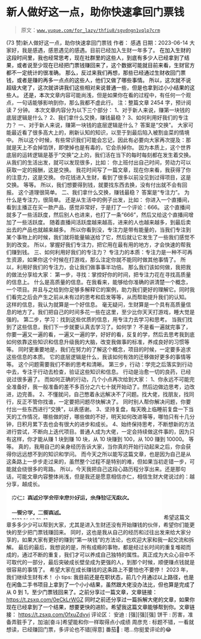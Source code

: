 # 新人做好这一点，助你快速拿回门票钱

> 原文：[`www.yuque.com/for_lazy/thfiu8/sgvdngn1vqlp7crm`](https://www.yuque.com/for_lazy/thfiu8/sgvdngn1vqlp7crm)

<ne-h2 id="c60c414b" data-lake-id="c60c414b"><ne-heading-ext><ne-heading-anchor></ne-heading-anchor><ne-heading-fold></ne-heading-fold></ne-heading-ext><ne-heading-content><ne-text id="u6662f684">(73 赞)新人做好这一点，助你快速拿回门票钱</ne-text></ne-heading-content></ne-h2> <ne-p id="u852a3a5c" data-lake-id="u852a3a5c"><ne-text id="u237290c9">作者： 感遇</ne-text></ne-p> <ne-p id="uc35e9d8f" data-lake-id="uc35e9d8f"><ne-text id="u225b1a50">日期：2023-06-14</ne-text></ne-p> <ne-p id="u5aeebefd" data-lake-id="u5aeebefd"><ne-text id="ub5a0010c" ne-bold="true">大家好，我是感遇，感恩遇见的感遇。</ne-text><ne-text id="u564c223e">目前已经加入生财一年多了。</ne-text></ne-p> <ne-p id="u409291bc" data-lake-id="u409291bc"><ne-text id="ue5384f28" style="color: rgb(0, 0, 0);">在加入生财的这段时间里，我也经常思考，现在社群里的这些人，到底有多少人已经拿到了结果，或者说至少现在已经把门票钱赚回来了，这个数据可能就目前来看，生财官方都不一定统计的很准确。</ne-text></ne-p> <ne-p id="uc9b89d5d" data-lake-id="uc9b89d5d"><ne-text id="u5ac361ac" style="color: rgb(0, 0, 0);">那么，反过来我们再想，那些已经通过生财收回门票钱，或者是赚的再多一点点的这些人，他们又做了哪些事情。</ne-text></ne-p> <ne-p id="ud856c97e" data-lake-id="ud856c97e"><ne-text id="u075642b2" style="color: rgb(0, 0, 0);">所以，这次就不说超级大佬了，这次就讲讲我们这些相对来说普通一些，但是也拿到过小小结果的这些人。</ne-text></ne-p> <ne-p id="u74115d19" data-lake-id="u74115d19"><ne-text id="u63b8fbe7" style="color: rgb(0, 0, 0);">还是，本次</ne-text><ne-text id="u31c9538f">文章内容可能尚浅，但是如果你在看的过程中，有任何一个观点，一句话能够影响到你，那么我都不虚此行。</ne-text></ne-p> <ne-p id="uf37d557b" data-lake-id="uf37d557b"><ne-text id="u2a346a7c" ne-bold="true">注：整篇文章 2454 字，预计阅读 7 分钟。</ne-text></ne-p> <ne-p id="ud99510fe" data-lake-id="ud99510fe"><ne-text id="u195c5191">本次文章内容分为以下三个部分：</ne-text></ne-p> <ne-p id="u0b69fa73" data-lake-id="u0b69fa73"><ne-text id="u8bfa818a">1、对于新人来说，赚第一块钱的底层逻辑是什么？</ne-text></ne-p> <ne-p id="u679e5f06" data-lake-id="u679e5f06"><ne-text id="ud5c07f5c">2、我们拿什么交换，赚钱最稳？</ne-text></ne-p> <ne-p id="uf8421eac" data-lake-id="uf8421eac"><ne-text id="u68a6388a">3、如何利用好我们的专注力？</ne-text></ne-p> <ne-p id="uaddc32d2" data-lake-id="uaddc32d2"><ne-text id="u2c55d21e" ne-bold="true">一、对于新人来说，赚第一块钱的底层逻辑是什么？</ne-text></ne-p> <ne-p id="ue61adea7" data-lake-id="ue61adea7"><ne-text id="u170a9338" ne-bold="true">答案是“交换”。</ne-text></ne-p> <ne-p id="u74aa7bc2" data-lake-id="u74aa7bc2"><ne-text id="u7efb8aea">大家可能最近看了很多高大上的，刷新认知的知识，以至于到最后陷入被割韭菜的情境中。</ne-text></ne-p> <ne-p id="u5a59d795" data-lake-id="u5a59d795"><ne-text id="u91a6e7dd">所以这个时候，有些常识我们可能会忘记，因此有必要向大家再次提及：那就是</ne-text><ne-text id="u21fda2c4" ne-bold="true">天上不会掉馅饼，即使掉也是有毒的，它会杀掉你。</ne-text></ne-p> <ne-p id="u838527c2" data-lake-id="u838527c2"><ne-text id="uca4678c3">因为本质上，这个世界底层的运转逻辑是基于“交换”之上的，我们活在当下的每时每刻都在发生着交换。</ne-text></ne-p> <ne-p id="ude5fded1" data-lake-id="ude5fded1"><ne-text id="u6742e3e6">从我们的生活出发，就可以发现很多，比如：</ne-text></ne-p> <ne-p id="ue91110f3" data-lake-id="ue91110f3"><ne-text id="u3426eea0">你上班付出自己时间，劳动力可以获取一定的报酬，这是交换。</ne-text></ne-p> <ne-p id="u19b8dd1b" data-lake-id="u19b8dd1b"><ne-text id="uc7d874ff">我花时间写了一篇文章，现在你来看，我获得了你的注意力，这是交换。</ne-text></ne-p> <ne-p id="u53711130" data-lake-id="u53711130"><ne-text id="u0689f448">你花钱进入生财，看到了很多以前没见到过得项目，这是交换。</ne-text></ne-p> <ne-p id="u33080fe9" data-lake-id="u33080fe9"><ne-text id="u5cd63665">等等。</ne-text></ne-p> <ne-p id="ud4259583" data-lake-id="ud4259583"><ne-text id="uecd23665" ne-bold="true">所以，我们想要得到钱，就要找东西去换，没有付出就不会有回报。</ne-text></ne-p> <ne-p id="ub1bea306" data-lake-id="ub1bea306"><ne-text id="uef581d72">这个道理很简单。</ne-text></ne-p> <ne-p id="u21af0842" data-lake-id="u21af0842"><ne-text id="u92f8e951" ne-bold="true">二、我们拿什么交换，赚钱最稳？</ne-text></ne-p> <ne-p id="ua9ba406a" data-lake-id="ua9ba406a"><ne-text id="u977e82f3" ne-bold="true">答案是“专注力”。</ne-text></ne-p> <ne-p id="u5663be01" data-lake-id="u5663be01"><ne-text id="ue50a5971">为什么是专注力，很简单。</ne-text></ne-p> <ne-p id="u75b067a7" data-lake-id="u75b067a7"><ne-text id="u7ef2d649">还是从生活中的例子出发，比如：</ne-text></ne-p> <ne-p id="u7bdfd0aa" data-lake-id="u7bdfd0aa"><ne-text id="u7045dba1">你进入一个直播间，看到主播正在买一款产品，感觉非常好，于是打了一个评论：666。</ne-text></ne-p> <ne-p id="ub942c027" data-lake-id="ub942c027"><ne-text id="u516c6be5">这个直播间就多了一些活跃度，然后别人也进来，也打了一条“666”，然后又给这个直播间增加了一些活跃度。</ne-text></ne-p> <ne-p id="u4817c29b" data-lake-id="u4817c29b"><ne-text id="uad1d4b0a">随着直播间活跃度越来越高，进来的人也越来越多，到最后卖出去的产品也就越来越多。</ne-text></ne-p> <ne-p id="uea8cd002" data-lake-id="uea8cd002"><ne-text id="u558a21d5" ne-bold="true">所以你看到没，专注力是带有能量的，当我们专注到某个事物上的时候，我们就将能量输送给了它，然后就让它发生了一些我们感觉不到的改变</ne-text><ne-text id="uf2ed6cb4">。</ne-text></ne-p> <ne-p id="u92ab6299" data-lake-id="u92ab6299"><ne-text id="u4b8113d7">所以，掌握好我们专注力，把它用在最有用的地方，才会快速的帮我们赚到钱。</ne-text></ne-p> <ne-p id="uf062cdb4" data-lake-id="uf062cdb4"><ne-text id="uee2e9497" ne-bold="true">三、如何利用好我们的专注力？</ne-text></ne-p> <ne-p id="u1f909bb0" data-lake-id="u1f909bb0"><ne-text id="u7c5eab94" ne-bold="true">专注力的本质：专注力是一种不可再生资源，如果你这个时候在打游戏，那么注定你就不能同时做其他事情了。</ne-text></ne-p> <ne-p id="u1af9dc30" data-lake-id="u1af9dc30"><ne-text id="uba9323a0">所以，利用好我们的专注力，会让我们做事事半功倍。</ne-text></ne-p> <ne-p id="u55880d0e" data-lake-id="u55880d0e"><ne-text id="uab97dd0a">那么我们该如何做，我把我的做法分享给大家：</ne-text></ne-p> <ne-p id="u2b89a25f" data-lake-id="u2b89a25f"><ne-text id="u4482e7e7" ne-bold="true">第一步，寻找：掌控好你的时间，把</ne-text><ne-text id="u580959bd" ne-bold="true">专注力</ne-text><ne-text id="ub67f8604" ne-bold="true">花在寻找高质量的信息上。</ne-text></ne-p> <ne-p id="u23ce15f3" data-lake-id="u23ce15f3"><ne-text id="u90120227">什么是高质量的信息。在我看来，能够给你准确的讲清楚一个概念，一个项目。并且与之给到你足够多解释它的案例，助力我们更好的理解它。同时我们看完之后会产生之前从未有过的思考和启发等等，从而帮助提升我们的认知。</ne-text></ne-p> <ne-p id="u2d7cf28c" data-lake-id="u2d7cf28c"><ne-text id="ue9ef1108">这样的信息，我认为就算是一个好信息。</ne-text></ne-p> <ne-p id="u5bc891e1" data-lake-id="u5bc891e1"><ne-text id="u9b7eab3a">毫无疑问，生财算是一个具有高质量信息的地方了。我们把自己的时间多花一些在这里，至少比你天天打游戏，睡大觉是强的。</ne-text></ne-p> <ne-p id="u741b0691" data-lake-id="u741b0691"><ne-text id="u6a738b4c" ne-bold="true">第二步，学习：找到这些优质的信息，用</ne-text><ne-text id="u2d2bc813" ne-bold="true">专注力</ne-text><ne-text id="u794c9db5" ne-bold="true">去学习和思考。</ne-text></ne-p> <ne-p id="u2ba60c9b" data-lake-id="u2ba60c9b"><ne-text id="uf1ec1964">当我们找到了这些信息，我们下一步就要认真去学习了。如何学？</ne-text></ne-p> <ne-p id="u4ac9503b" data-lake-id="u4ac9503b"><ne-text id="u2ebc7436">不是看一遍就完事了，你要一遍又一遍的看，一遍又一遍的学，好好的看，反复的学，然后去思考我到底如何依靠这些知识和信息升级我的大脑，改变我做事的标准，养成良好的习惯等等。</ne-text></ne-p> <ne-p id="u5c323e4a" data-lake-id="u5c323e4a"><ne-text id="u311ec778">同时更重要地是，我们在努力的了解这个概念，项目的时候，一定要多追求这些信息的本质。</ne-text></ne-p> <ne-p id="u82878d56" data-lake-id="u82878d56"><ne-text id="udb270874">它的底层逻辑是什么，我该如何有效的迁移做好更多的事情等等。</ne-text></ne-p> <ne-p id="u8b2a683b" data-lake-id="u8b2a683b"><ne-text id="u42bc4787">这个问题需要我们不断的思考和清晰。</ne-text></ne-p> <ne-p id="ubd339e1d" data-lake-id="ubd339e1d"><ne-text id="u6fef583e" ne-bold="true">第三步，行动：学完之后落实到行动中去，</ne-text><ne-text id="ud20c5765" ne-bold="true">专注于</ne-text><ne-text id="u5a4c03ac" ne-bold="true">行动去检查，验证这些知识和信息。</ne-text></ne-p> <ne-p id="ud8c81238" data-lake-id="ud8c81238"><ne-text id="ufd49a09c">行动是治愈一切的良药，已经说过很多遍了。</ne-text></ne-p> <ne-p id="u41d7133a" data-lake-id="u41d7133a"><ne-text id="ud70d5c68">而如何正确的行动，几个小点再次给到大家：</ne-text></ne-p> <ne-p id="u3361ca34" data-lake-id="u3361ca34"><ne-text id="uba626781">1、你永远不可能完全准备好，我一般准备的差不多百分之六七十就开始动了。然后边做边思考，边改进，边完善。</ne-text></ne-p> <ne-p id="uc1b80d42" data-lake-id="uc1b80d42"><ne-text id="u0939af08">2、不懂就问，自己憋着永远解决不了问题。找大佬，找朋友，找同行，反正不管你找谁，一定要把问题尽快解决了。</ne-text></ne-p> <ne-p id="u675d52e2" data-lake-id="u675d52e2"><ne-text id="u4b33cb8e">同时别人帮你解决问题，你要付出一些东西进行“交换”，以表感谢。</ne-text></ne-p> <ne-p id="u6bb907c2" data-lake-id="u6bb907c2"><ne-text id="u7b2fac7b">3、坚持复盘，每天晚上临睡前复盘一下当天的工作情况，哪些做的好，哪些做的不好，明天如何改进等等，哪怕只有十几分钟，日积月累下去也会有很大的进步和成长。</ne-text></ne-p> <ne-p id="uc0d780bf" data-lake-id="uc0d780bf"><ne-text id="u7ae24d5c">4、始终保持思考，不断想新的方法进行尝试，不断向上迭代项目。普通人成为大佬，一定会持续做这件事的，因为只有这样，你才能从赚 1 块到赚 10 块，从 10 块赚到 100，从 100 赚到 10000。</ne-text></ne-p> <ne-p id="ua3dd618c" data-lake-id="ua3dd618c"><ne-text id="uf819f000">等等。</ne-text></ne-p> <ne-p id="ub0b72697" data-lake-id="ub0b72697"><ne-text id="ud42df4af">真的，我用自己的亲身经历告诉大家，当你真的开始行动起来之后，你会获得你远远想不到的知识和学问。</ne-text></ne-p> <ne-p id="ubc643a06" data-lake-id="ubc643a06"><ne-text id="ud4789e8c">而今天之所以能写这篇文章，也是因为自己是从这条路上一步步走过来的，虽然整个过程不是特别的难，但如果当初走错一步，可能就会绕很多的弯路。</ne-text></ne-p> <ne-p id="uf114dc0c" data-lake-id="uf114dc0c"><ne-text id="u78af0f97">所以，今天我把自己这段心路历程分享出来。还是那句话，可能文章内容整体尚浅，但是我还是愿意相信亦仁，相信生财大佬说过的：</ne-text><ne-text id="u095c4b65" ne-bold="true">越分享，越成长。</ne-text></ne-p> <ne-p id="ua556c3e4" data-lake-id="ua556c3e4"><ne-card data-card-name="image" data-card-type="inline" id="Q5Ol2" data-event-boundary="card">![](img/bac7b3a4e40205920a485460d97d450e.png)  <ne-p id="u6a0bc2b2" data-lake-id="u6a0bc2b2"><ne-text id="ub78bb4e9">希望这篇文章多多少少可以帮到大家，尤其是进入生财还没有开始赚钱的伙伴，希望你们能更快的至少把门票钱赚回来。</ne-text></ne-p> <ne-p id="u01122c7d" data-lake-id="u01122c7d"><ne-text id="u0ff641bd">同时，这也是我从自己的经历和过往出发来给大家分享的，如果大家有更好的赚到“第一块钱”的方法论，也欢迎大家和我一起交流和拆解。</ne-text></ne-p> <ne-p id="u13f906e1" data-lake-id="u13f906e1"><ne-text id="u67b65db8" ne-bold="true">最后的最后，我想说的是，所有成瘾的事物，都是经过长时间的重复堆砌而成的，通过不断的重复，我们才可以养成自己独特的属性。真正成为大众心目中不可取代的一部分，最后突破成长壁垒成为更强的人，到那个时候，顺便赚点钱就是很容易的事情了。</ne-text></ne-p> <ne-p id="u68517855" data-lake-id="u68517855"><ne-text id="uf42f9ce1">希望大家在成长赚钱的这条路上不要怕也不要停！</ne-text></ne-p> <ne-p id="u725ac7e4" data-lake-id="u725ac7e4"><ne-text id="u7ea3a4b9">2023 年，我们继续生财有术！</ne-text></ne-p> <ne-p id="ue08c10d6" data-lake-id="ue08c10d6"><ne-text id="u8154219f" ne-bold="true">小 tips:</ne-text></ne-p> <ne-p id="u32d6be82" data-lake-id="u32d6be82"><ne-text id="u06a04493" style="color: rgb(0, 0, 0);">我目前还是在职状态，前几个月通过以上路径，也是在闲鱼二手书项目上拿到了一个小小结果，虽然跟大佬没办法比，但也算是完成了从 0 到 1，至少门票钱回来了。之前分享过一篇文章，文章链接：</ne-text></ne-p> <ne-p id="u0219b4ea" data-lake-id="u0219b4ea">[<ne-text id="u65838ad1" ne-bold="true" ne-underline="true">https://t.zsxq.com/0eCkLrWGZ</ne-text>](https://t.zsxq.com/0eCkLrWGZ)</ne-p> <ne-p id="u8b582013" data-lake-id="u8b582013"><ne-text id="u1849df49" style="color: rgb(0, 0, 0);">同时之前还分享过一篇拆解大佬的文章，如果你现在已经拿到了一个结果，想要更快的进阶。希望我这篇文章能够帮到你。文章链接：</ne-text></ne-p> <ne-p id="u49e2e078" data-lake-id="u49e2e078">[<ne-text id="u9ca066f3" ne-bold="true" ne-underline="true">https://t.zsxq.com/0fxuZdvvj</ne-text>](https://t.zsxq.com/0fxuZdvvj)</ne-p> <ne-hole id="uaf38902d" data-lake-id="uaf38902d"><ne-card data-card-name="hr" data-card-type="block" id="fGoM7" data-event-boundary="card"><ne-p id="ua6654961" data-lake-id="ua6654961"><ne-text id="u1a3242ba">评论区：</ne-text></ne-p> <ne-p id="u074dcd19" data-lake-id="u074dcd19"><ne-text id="u483ffec1">安迪 : [强][强][强]</ne-text> <ne-text id="ue28b3e8f">饼干 : 厉害，准备弄脏手了，加油[奋斗]希望能和你一样取得点小成绩</ne-text> <ne-text id="u3bf1b3da">周彦充 : 标题不错，一看就想读，已经赚回门票，多评论也不错[得意]</ne-text> <ne-text id="u4c3048a8">番茄🍅 : 嗯...你挺爱评论的😂</ne-text></ne-p></ne-card></ne-hole></ne-card></ne-p>